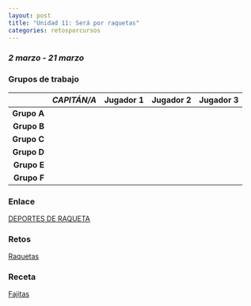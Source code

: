 ```yaml
---
layout: post
title: "Unidad 11: Será por raquetas"
categories: retosporcursos
---
```


### *2 marzo - 21 marzo*

### **Grupos de trabajo**

|      |*CAPITÁN/A*|Jugador 1|Jugador 2|Jugador 3|
|-----:|-----:|-----:|-----:|-----:|
|**Grupo A**|      |      |      |      |
|**Grupo B**|      |      |      |      |
|**Grupo C**|      |      |      |      |
|**Grupo D**|      |      |      |      |
|**Grupo E**|      |      |      |      |
|**Grupo F**|      |      |      |      |

### **Enlace** 

[DEPORTES DE RAQUETA](https://danieledufis.github.io/deportesderaqueta/deportes-de-raqueta)

### **Retos** 

[Raquetas](https://danieledufis.github.io/pdfs/Raquetas-retos-4.pdf)

### **Receta** 

[Fajitas](https://danieledufis.github.io/pdfs/Receta-Fajitas%20de%20Pollo.pdf)

[Raquetas]:../../pdfs/Raquetas-retos-4.pdf
[Fajitas]:../../pdfs/Receta-Fajitas%20de%20Pollo.pdf
